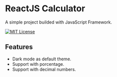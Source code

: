 
# ReactJS Calculator

A simple project builded with JavaScript Framework.

[![MIT License](https://img.shields.io/badge/License-MIT-green.svg)](https://github.com/m0rniac/reactjs-calculator/blob/main/LICENSE)


## Features

- Dark mode as default theme.
- Support with porcentage.
- Support with decimal numbers.



